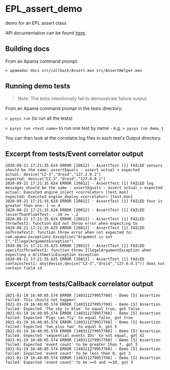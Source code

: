 # EPL_assert_demo

demo for an EPL assert class

API documentation can be found [here](https://sag-tgo.github.io/EPL_assert_demo/).

## Building docs
From an Apama command prompt:

`> apamadoc docs src/callback/Assert.mon src/AssertHelper.mon`

## Running demo tests
> Note: The tests intentionally fail to demonstrate failure output.

From an Apama command prompt in the tests directory:

`> pysys run` (to run all the tests)

`> pysys run <test name>` to run one test by name - e.g. `> pysys run demo_1`

You can then look at the correlator.log files in each test's Output directory.

## Excerpt from tests/Event correlator output
```
2020-09-21 17:21:35.624 ERROR [20812] - AssertTest [1] FAILED sensors should be the same: assertEquals - assert actual = expected
actual: device("CZ-3","droid","127.2.0.1")
expected: device("CZ-3","droid","127.0.0.1")
2020-09-21 17:21:35.624 ERROR [20812] - AssertTest [1] FAILED log messages should be the same : assertEquals - assert actual = expected
actual: Executed engine_inject <correlator> [test.mon]
expected: Executed engine_deploy <correlator> [test.mon]
2020-09-21 17:21:35.624 ERROR [20812] - AssertTest [1] FAILED four is greater than one: 1 <= 4
2020-09-21 17:21:35.624 ERROR [20812] - AssertTest [1] FAILED lesserThanFloatTest: -.19 >= -.2
2020-09-21 17:21:35.624 ERROR [20812] - AssertTest [1] FAILED throwTest2: function did not throw error when expecting to
2020-09-21 17:21:35.625 ERROR [20812] - AssertTest [1] FAILED noThrowTest2: function threw error when not expected to: com.apama.exceptions.Exception("Argument is not 1","IllegalArgumentException")
2020-09-21 17:21:35.625 ERROR [20812] - AssertTest [1] FAILED specificThrowTest2: function threw IllegalArgumentException when expecting a ArithmeticException exception
2020-09-21 17:21:35.625 ERROR [20812] - AssertTest [1] FAILED containsTest1: any(device,device("CZ-3","droid","127.0.0.1")) does not contain field id
```

## Excerpt from tests/Callback correlator output
```
2021-01-19 16:40:05.574 ERROR [140311279957760] - Demo [5] Assertion failed: This should not happen!
2021-01-19 16:40:05.574 ERROR [140311279957760] - Demo [5] Assertion failed: Expected 'The sky is blue' to equal true, got false
2021-01-19 16:40:05.574 ERROR [140311279957760] - Demo [5] Assertion failed: Expected 'Pigs can fly' to equal false, got true
2021-01-19 16:40:05.574 ERROR [140311279957760] - Demo [5] Assertion failed: Expected 'two plus two' to equal 4, got 5
2021-01-19 16:40:05.574 ERROR [140311279957760] - Demo [5] Assertion failed: Expected 'sequential events IDs' to not equal, got 42
2021-01-19 16:40:05.574 ERROR [140311279957760] - Demo [5] Assertion failed: Expected 'event count' to be greater than 7, got 3
2021-01-19 16:40:05.574 ERROR [140311279957760] - Demo [5] Assertion failed: Expected 'event count' to be less than 0, got 3
2021-01-19 16:40:05.574 ERROR [140311279957760] - Demo [5] Assertion failed: Expected 'event count' to be >=5 and <=10, got 3
```
